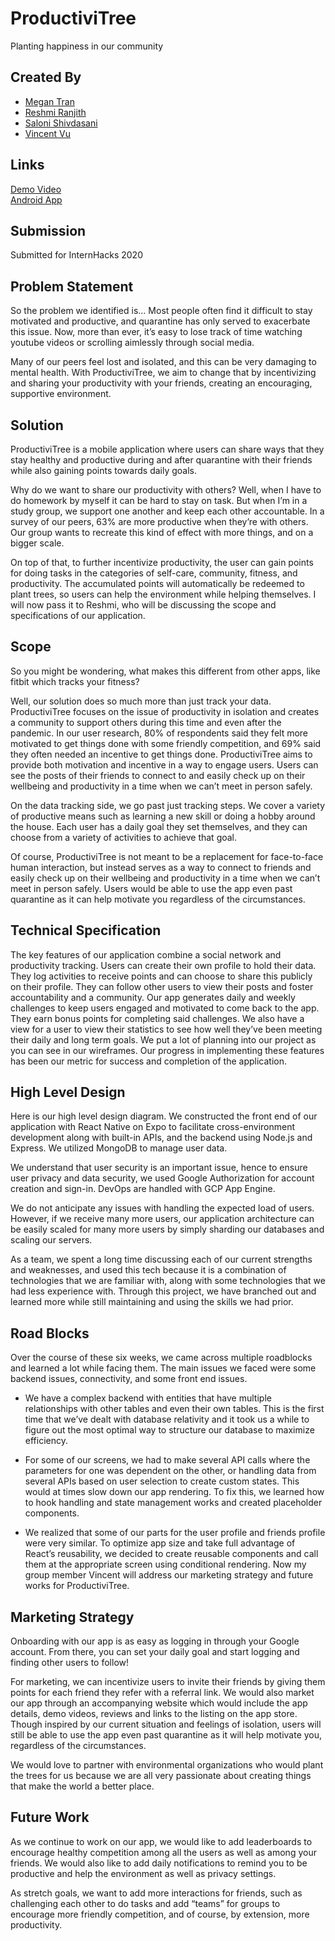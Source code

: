 # ProductiviTree  
Planting happiness in our community

## Created By

- [Megan Tran](https://github.com/meganjtran)
- [Reshmi Ranjith](https://github.com/ReshmiCode)
- [Saloni Shivdasani](https://github.com/SaloniSS)
- [Vincent Vu](https://github.com/vincent-vu280)

## Links

[Demo Video](https://www.youtube.com/watch?v=gtERz-YO9ps)  
[Android App](https://storage.googleapis.com/productivitree/ProductiviTreeV1.apk)

## Submission
Submitted for InternHacks 2020

## Problem Statement

So the problem we identified is... Most people often find it difficult to stay motivated and productive, and quarantine has only served to exacerbate this issue. Now, more than ever, it’s easy to lose track of time watching youtube videos or scrolling aimlessly through social media.  

Many of our peers feel lost and isolated, and this can be very damaging to mental health. With ProductiviTree, we aim to change that by incentivizing and sharing your productivity with your friends, creating an encouraging, supportive environment.

## Solution  

ProductiviTree is a mobile application where users can share ways that they stay healthy and productive during and after quarantine with their friends while also gaining points towards daily goals.  

Why do we want to share our productivity with others? Well, when I have to do homework by myself it can be hard to stay on task. But when I’m in a study group, we support one another and keep each other accountable. In a survey of our peers, 63% are more productive when they’re with others. Our group wants to recreate this kind of effect with more things, and on a bigger scale.  

On top of that, to further incentivize productivity, the user can gain points for doing tasks in the categories of self-care, community, fitness, and productivity. The accumulated points will automatically be redeemed to plant trees, so users can help the environment while helping themselves.
I will now pass it to Reshmi, who will be discussing the scope and specifications of our application.

## Scope  

So you might be wondering, what makes this different from other apps, like fitbit which tracks your fitness?  

Well, our solution does so much more than just track your data. ProductiviTree focuses on the issue of productivity in isolation and creates a community to support others during this time and even after the pandemic. In our user research, 80% of respondents said they felt more motivated to get things done with some friendly competition, and 69% said they often needed an incentive to get things done. ProductiviTree aims to provide both motivation and incentive in a way to engage users. Users can see the posts of their friends to connect to and easily check up on their wellbeing and productivity in a time when we can’t meet in person safely.  

On the data tracking side, we go past just tracking steps. We cover a variety of productive means such as learning a new skill or doing a hobby around the house. Each user has a daily goal they set themselves, and they can choose from a variety of activities to achieve that goal.  

Of course, ProductiviTree is not meant to be a replacement for face-to-face human interaction, but instead serves as a way to connect to friends and easily check up on their wellbeing and productivity in a time when we can’t meet in person safely. Users would be able to use the app even past quarantine as it can help motivate you regardless of the circumstances.

## Technical Specification

The key features of our application combine a social network and productivity tracking. Users can create their own profile to hold their data. They log activities to receive points and can choose to share this publicly on their profile. They can follow other users to view their posts and foster accountability and a community. Our app generates daily and weekly challenges to keep users engaged and motivated to come back to the app. They earn bonus points for completing said challenges. We also have a view for a user to view their statistics to see how well they’ve been meeting their daily and long term goals. We put a lot of planning into our project as you can see in our wireframes. Our progress in implementing these features has been our metric for success and completion of the application.

## High Level Design

Here is our high level design diagram. We constructed the front end of our application with React Native on Expo to facilitate cross-environment development along with built-in APIs, and the backend using Node.js and Express. We utilized MongoDB to manage user data.   

We understand that user security is an important issue, hence to ensure user privacy and data security, we used Google Authorization for account creation and sign-in. DevOps are handled with GCP App Engine. 

We do not anticipate any issues with handling the expected load of users. However, if we receive many more users, our application architecture can be easily scaled for many more users by simply sharding our databases and scaling our servers. 

As a team, we spent a long time discussing each of our current strengths and weaknesses, and used this tech because it is a combination of technologies that we are familiar with, along with some technologies that we had less experience with. Through this project, we have branched out and learned more while still maintaining and using the skills we had prior. 

## Road Blocks
Over the course of these six weeks, we came across multiple roadblocks and learned a lot while facing them. The main issues we faced were some backend issues, connectivity, and some front end issues.  

- We have a complex backend with entities that have multiple relationships with other tables and even their own tables. This is the first time that we’ve dealt with database relativity and it took us a while to figure out the most optimal way to structure our database to maximize efficiency.  

- For some of our screens, we had to make several API calls where the parameters for one was dependent on the other, or handling data from several APIs based on user selection to create custom states. This would at times slow down our app rendering. To fix this, we learned how to hook handling and state management works and created placeholder components.  

- We realized that some of our parts for the user profile and friends profile were very similar. To optimize app size and take full advantage of React’s reusability, we decided to create reusable components and call them at the appropriate screen using conditional rendering.  Now my group member Vincent will address our marketing strategy and future works for ProductiviTree.

## Marketing Strategy

Onboarding with our app is as easy as logging in through your Google account. From there, you can set your daily goal and start logging and finding other users to follow!  

For marketing, we can incentivize users to invite their friends by giving them points for each friend they refer with a referral link. We would also market our app through an accompanying website which would include the app details, demo videos, reviews and links to the listing on the app store.
Though inspired by our current situation and feelings of isolation, users will still be able to use the app even past quarantine as it will help motivate you, regardless of the circumstances.  

We would love to partner with environmental organizations who would plant the trees for us because we are all very passionate about creating things that make the world a better place. 

## Future Work
As we continue to work on our app, we would like to add leaderboards to encourage healthy competition among all the users as well as among your friends. We would also like to add daily notifications to remind you to be productive and help the environment as well as privacy settings.  

As stretch goals, we want to add more interactions for friends, such as challenging each other to do tasks and add “teams” for groups to encourage more friendly competition, and of course, by extension, more productivity.

